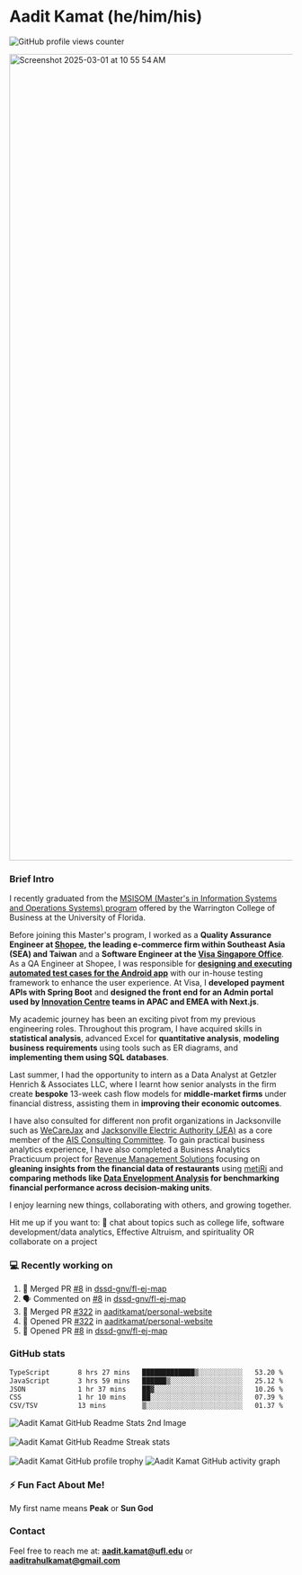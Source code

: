 # Aadit Kamat (he/him/his)
![GitHub profile views counter](https://komarev.com/ghpvc/?username=aaditkamat)

<img width="1436" alt="Screenshot 2025-03-01 at 10 55 54 AM" src="https://github.com/user-attachments/assets/42e818a5-0543-42c9-8379-b9a8b22076d5" />

### Brief Intro
I recently graduated from the [MSISOM (Master's in Information Systems and Operations Systems) program](https://warrington.ufl.edu/master-of-science-in-information-systems-and-operations-management/) offered by the Warrington College of Business at the University of Florida. 

Before joining this Master's program, I worked as a **Quality Assurance Engineer at [Shopee](https://shopee.sg), the leading e-commerce firm within Southeast Asia (SEA) and Taiwan** and a **Software Engineer at the [Visa Singapore Office](https://www.visa.com.sg/)**. As a QA Engineer at Shopee, I was responsible for [**designing and executing automated test cases for the Android app**](https://dev.to/banglatechtalk/003-software-testing-rakib-amin-senior-engineer-shopee) with our in-house testing framework to enhance the user experience. At Visa, I **developed payment APIs with Spring Boot** and **designed the front end for an Admin portal used by [Innovation Centre](https://www.visa.co.uk/visa-everywhere/innovation-centers/singapore.html) teams in APAC and EMEA with Next.js**.

My academic journey has been an exciting pivot from my previous engineering roles. Throughout this program, I have acquired skills in **statistical analysis**, advanced Excel for **quantitative analysis**, **modeling business requirements** using tools such as ER diagrams, and **implementing them using SQL databases**.

Last summer, I had the opportunity to intern as a Data Analyst at Getzler Henrich & Associates LLC, where I learnt how senior analysts in the firm create **bespoke** 13-week cash flow models for **middle-market firms** under financial distress, assisting them in **improving their economic outcomes**.

I have also consulted for different non profit organizations in Jacksonville such as [WeCareJax](https://wecarejacksonville.org/) and [Jacksonville Electric Authority (JEA)](https://www.jea.com/) as a core member of the [AIS Consulting Committee](https://www.ufais.org/consulting). To gain practical business analytics experience, I have also completed a Business Analytics Practicuum project for [Revenue Management Solutions](https://www.revenuemanage.com/) focusing on **gleaning insights from the financial data of restaurants** using [metiRi](https://www.revenuemanage.com/solution/metiri/) and **comparing methods like [Data Envelopment Analysis](https://rpubs.com/Cagri/DEA) for benchmarking financial performance across decision-making units**. 

I enjoy learning new things, collaborating with others, and growing together.

Hit me up if you want to:
💬 chat about topics such as college life, software development/data analytics, Effective Altruism, and spirituality OR collaborate on a project

### 💻 Recently working on
<!--START_SECTION:activity-->
1. 🎉 Merged PR [#8](https://github.com/dssd-gnv/fl-ej-map/pull/8) in [dssd-gnv/fl-ej-map](https://github.com/dssd-gnv/fl-ej-map)
2. 🗣 Commented on [#8](https://github.com/dssd-gnv/fl-ej-map/pull/8#issuecomment-2722186293) in [dssd-gnv/fl-ej-map](https://github.com/dssd-gnv/fl-ej-map)
3. 🎉 Merged PR [#322](https://github.com/aaditkamat/personal-website/pull/322) in [aaditkamat/personal-website](https://github.com/aaditkamat/personal-website)
4. 💪 Opened PR [#322](https://github.com/aaditkamat/personal-website/pull/322) in [aaditkamat/personal-website](https://github.com/aaditkamat/personal-website)
5. 💪 Opened PR [#8](https://github.com/dssd-gnv/fl-ej-map/pull/8) in [dssd-gnv/fl-ej-map](https://github.com/dssd-gnv/fl-ej-map)
<!--END_SECTION:activity-->

### GitHub stats
<div>
  <!--START_SECTION:waka-->

```txt
TypeScript       8 hrs 27 mins   █████████████▒░░░░░░░░░░░   53.20 %
JavaScript       3 hrs 59 mins   ██████▒░░░░░░░░░░░░░░░░░░   25.12 %
JSON             1 hr 37 mins    ██▓░░░░░░░░░░░░░░░░░░░░░░   10.26 %
CSS              1 hr 10 mins    ██░░░░░░░░░░░░░░░░░░░░░░░   07.39 %
CSV/TSV          13 mins         ▒░░░░░░░░░░░░░░░░░░░░░░░░   01.37 %
```

<!--END_SECTION:waka-->
  <img align="center" src="https://github-readme-stats.vercel.app/api?username=aaditkamat&show_icons=true&locale=en" alt="Aadit Kamat GitHub Readme Stats 2nd Image" />
  <br><br>
  <img align="center" src="https://github-readme-streak-stats.herokuapp.com/?user=aaditkamat" alt="Aadit Kamat GitHub Readme Streak stats" />
  <br><br>
  <img src="https://github-profile-trophy.vercel.app/?username=aaditkamat&theme=onedark" alt="Aadit Kamat GitHub profile trophy" />
  <img src="https://github-readme-activity-graph.vercel.app/graph?username=aaditkamat" alt="Aadit Kamat GitHub activity graph" />
</div>


### ⚡ Fun Fact About Me!
My first name means **Peak** or **Sun God**

### Contact
Feel free to reach me at: **aadit.kamat@ufl.edu** or **aaditrahulkamat@gmail.com**


